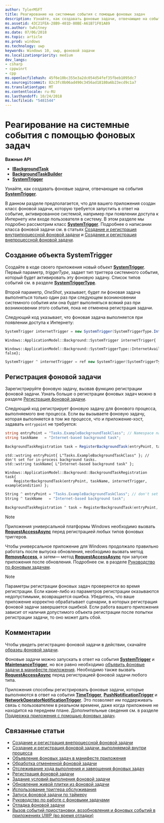 ```yaml
---
author: TylerMSFT
title: Реагирование на системные события с помощью фоновых задач
description: Узнайте, как создавать фоновые задачи, отвечающие на события SystemTrigger.
ms.assetid: 43C21FEA-28B9-401D-80BE-A61B71F01A89
ms.author: twhitney
ms.date: 07/06/2018
ms.topic: article
ms.prod: windows
ms.technology: uwp
keywords: Windows 10, uwp, фоновой задачи
ms.localizationpriority: medium
dev_langs:
- csharp
- cppwinrt
- cpp
ms.openlocfilehash: 45f6e10bc355e3a2dc054d54fef35fbeb1095dc7
ms.sourcegitcommit: 82c3fc0b06ad490c3456ad18180a6b23ecd9c1a7
ms.translationtype: MT
ms.contentlocale: ru-RU
ms.lasthandoff: 10/24/2018
ms.locfileid: "5481544"
---
```

# <a name="respond-to-system-events-with-background-tasks"></a>Реагирование на системные события с помощью фоновых задач

**Важные API**

- [**IBackgroundTask**](https://msdn.microsoft.com/library/windows/apps/br224794)
- [**BackgroundTaskBuilder**](https://msdn.microsoft.com/library/windows/apps/br224768)
- [**SystemTrigger**](https://msdn.microsoft.com/library/windows/apps/br224838)

Узнайте, как создавать фоновые задачи, отвечающие на события [**SystemTrigger**](https://msdn.microsoft.com/library/windows/apps/br224839).

В данном разделе предполагается, что для вашего приложения создан класс фоновой задачи, которую требуется запустить в ответ на событие, активированное системой, например при появлении доступа к Интернету или входе пользователя в систему. В этом разделе мы подробно рассмотрим класс [**SystemTrigger**](https://msdn.microsoft.com/library/windows/apps/br224839). Подробнее о написании класса фоновой задачи см. в статьях [Создание и регистрация внутрипроцессной фоновой задачи](create-and-register-an-inproc-background-task.md) и [Создание и регистрация внепроцессной фоновой задачи](create-and-register-a-background-task.md).

## <a name="create-a-systemtrigger-object"></a>Создание объекта SystemTrigger

Создайте в коде своего приложения новый объект [**SystemTrigger**](https://msdn.microsoft.com/library/windows/apps/br224838). Первый параметр, *triggerType*, задает тип триггера системного события, который будет активировать эту фоновую задачу. Список типов событий см. в разделе [**SystemTriggerType**](https://msdn.microsoft.com/library/windows/apps/br224839).

Второй параметр, *OneShot*, указывает, будет ли фоновая задача выполняться только один раз при следующем возникновении системного события или она будет выполняться всякий раз при возникновении этого события, пока не отменена регистрация задачи.

Следующий код указывает, что фоновая задача выполняется при появлении доступа к Интернету:

```csharp
SystemTrigger internetTrigger = new SystemTrigger(SystemTriggerType.InternetAvailable, false);
```

```cppwinrt
Windows::ApplicationModel::Background::SystemTrigger internetTrigger{
    Windows::ApplicationModel::Background::SystemTriggerType::InternetAvailable, false};
```

```cpp
SystemTrigger ^ internetTrigger = ref new SystemTrigger(SystemTriggerType::InternetAvailable, false);
```

## <a name="register-the-background-task"></a>Регистрация фоновой задачи

Зарегистрируйте фоновую задачу, вызвав функцию регистрации фоновой задачи. Узнать больше о регистрации фоновых задач можно в разделе [Регистрация фоновой задачи](register-a-background-task.md).

Следующий код регистрирует фоновую задачу для фонового процесса, выполняемого вне процесса. Если вы вызываете фоновую задачу, которая выполняется в том же процессе, что и приложение-хост, задавать `entrypoint` не требуется:

```csharp
string entryPoint = "Tasks.ExampleBackgroundTaskClass"; // Namespace name, '.', and the name of the class containing the background task
string taskName   = "Internet-based background task";

BackgroundTaskRegistration task = RegisterBackgroundTask(entryPoint, taskName, internetTrigger, exampleCondition);
```

```cppwinrt
std::wstring entryPoint{ L"Tasks.ExampleBackgroundTaskClass" }; // don't set for in-process background tasks.
std::wstring taskName{ L"Internet-based background task" };

Windows::ApplicationModel::Background::BackgroundTaskRegistration task{
    RegisterBackgroundTask(entryPoint, taskName, internetTrigger, exampleCondition) };
```

```cpp
String ^ entryPoint = "Tasks.ExampleBackgroundTaskClass"; // don't set for in-process background tasks
String ^ taskName   = "Internet-based background task";

BackgroundTaskRegistration ^ task = RegisterBackgroundTask(entryPoint, taskName, internetTrigger, exampleCondition);
```

> [!NOTE]
> Приложения универсальной платформы Windows необходимо вызвать [**RequestAccessAsync**](https://msdn.microsoft.com/library/windows/apps/hh700485) перед регистрацией любых типов фоновых триггеров.

Чтобы универсальное приложение для Windows продолжало правильно работать после выпуска обновления, необходимо вызвать метод [**RemoveAccess**](https://msdn.microsoft.com/library/windows/apps/hh700471), а затем— метод [**RequestAccessAsync**](https://msdn.microsoft.com/library/windows/apps/hh700485) при запуске приложения после обновления. Подробнее см. в разделе [Руководство по фоновым задачам](guidelines-for-background-tasks.md).

> [!NOTE]
> Параметры регистрации фоновых задач проверяются во время регистрации. Если какие-либо из параметров регистрации оказываются недопустимыми, возвращается ошибка. Убедитесь, что ваше приложение корректно обрабатывает сценарии, в которых регистрация фоновой задачи завершается ошибкой. Если работа вашего приложения зависит от наличия допустимого объекта регистрации после попытки регистрации задачи, то оно может дать сбой.
 
## <a name="remarks"></a>Комментарии

Чтобы увидеть регистрацию фоновой задачи в действии, скачайте [образец фоновой задачи](http://go.microsoft.com/fwlink/p/?LinkId=618666).

Фоновые задачи можно запускать в ответ на события [**SystemTrigger**](https://msdn.microsoft.com/library/windows/apps/br224838) и [**MaintenanceTrigger**](https://msdn.microsoft.com/library/windows/apps/hh700517), но все равно необходимо [объявить фоновые задачи в манифесте приложения](declare-background-tasks-in-the-application-manifest.md). Необходимо также вызвать [**RequestAccessAsync**](https://msdn.microsoft.com/library/windows/apps/hh700485) перед регистрацией фоновой задачи любого типа.

Приложения способны регистрировать фоновые задачи, которые выполняются в ответ на события [**TimeTrigger**](https://msdn.microsoft.com/library/windows/apps/br224843), [**PushNotificationTrigger**](https://msdn.microsoft.com/library/windows/apps/hh700543) и [**NetworkOperatorNotificationTrigger**](https://msdn.microsoft.com/library/windows/apps/br224831). Это позволяет им поддерживать связь с пользователем в реальном времени, даже когда приложение не находится на переднем плане. Дополнительные сведения см. в разделе [Поддержка приложения с помощью фоновых задач](support-your-app-with-background-tasks.md).

## <a name="related-topics"></a>Связанные статьи

* [Создание и регистрация внепроцессной фоновой задачи](create-and-register-a-background-task.md)
* [Создание и регистрация фоновой задачи, выполняемой внутри процесса](create-and-register-an-inproc-background-task.md)
* [Объявление фоновых задач в манифесте приложения](declare-background-tasks-in-the-application-manifest.md)
* [Обработка отмененной фоновой задачи](handle-a-cancelled-background-task.md)
* [Отслеживание хода выполнения и завершения фоновых задач](monitor-background-task-progress-and-completion.md)
* [Регистрация фоновой задачи](register-a-background-task.md)
* [Задание условий выполнения фоновой задачи](set-conditions-for-running-a-background-task.md)
* [Обновление живой плитки из фоновой задачи](update-a-live-tile-from-a-background-task.md)
* [Использование триггера обслуживания](use-a-maintenance-trigger.md)
* [Запуск фоновой задачи по таймеру](run-a-background-task-on-a-timer-.md)
* [Руководство по работе с фоновыми задачами](guidelines-for-background-tasks.md)
* [Отладка фоновой задачи](debug-a-background-task.md)
* [Вызов событий приостановки, возобновления и фоновых событий в приложениях UWP (во время отладки)](http://go.microsoft.com/fwlink/p/?linkid=254345)
